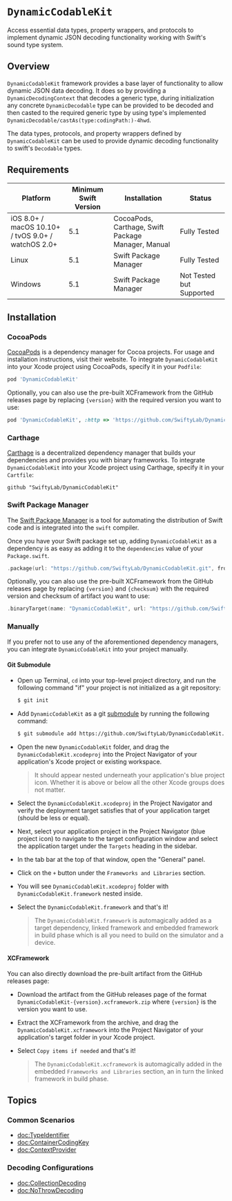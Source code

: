 # ``DynamicCodableKit``

Access essential data types, property wrappers, and protocols to implement dynamic JSON decoding functionality working with Swift's sound type system.

## Overview

`DynamicCodableKit` framework provides a base layer of functionality to allow dynamic JSON data decoding. It does so by providing a ``DynamicDecodingContext`` that decodes a generic type, during initialization any concrete ``DynamicDecodable`` type can be provided to be decoded and then casted to the required generic type by using type's implemented ``DynamicDecodable/castAs(type:codingPath:)-4hwd``.


The data types, protocols, and property wrappers defined by `DynamicCodableKit` can be used to provide dynamic decoding functionality to swift's `Decodable` types.

## Requirements

| Platform | Minimum Swift Version | Installation | Status |
| --- | --- | --- | --- |
| iOS 8.0+ / macOS 10.10+ / tvOS 9.0+ / watchOS 2.0+ | 5.1 | CocoaPods, Carthage, Swift Package Manager, Manual | Fully Tested |
| Linux | 5.1 | Swift Package Manager | Fully Tested |
| Windows | 5.1 | Swift Package Manager | Not Tested but Supported |

## Installation

### CocoaPods

[CocoaPods](https://cocoapods.org) is a dependency manager for Cocoa projects. For usage and installation instructions, visit their website. To integrate `DynamicCodableKit` into your Xcode project using CocoaPods, specify it in your `Podfile`:

```ruby
pod 'DynamicCodableKit'
```

Optionally, you can also use the pre-built XCFramework from the GitHub releases page by replacing `{version}` with the required version you want to use:

```ruby
pod 'DynamicCodableKit', :http => 'https://github.com/SwiftyLab/DynamicCodableKit/releases/download/v{version}/DynamicCodableKit-{version}.xcframework.zip'
```

### Carthage

[Carthage](https://github.com/Carthage/Carthage) is a decentralized dependency manager that builds your dependencies and provides you with binary frameworks. To integrate `DynamicCodableKit` into your Xcode project using Carthage, specify it in your `Cartfile`:

```ogdl
github "SwiftyLab/DynamicCodableKit"
```

### Swift Package Manager

The [Swift Package Manager](https://swift.org/package-manager/) is a tool for automating the distribution of Swift code and is integrated into the `swift` compiler.

Once you have your Swift package set up, adding `DynamicCodableKit` as a dependency is as easy as adding it to the `dependencies` value of your `Package.swift`.

```swift
.package(url: "https://github.com/SwiftyLab/DynamicCodableKit.git", from: "1.0.0"),
```

Optionally, you can also use the pre-built XCFramework from the GitHub releases page by replacing `{version}` and `{checksum}` with the required version and checksum of artifact you want to use:

```swift
.binaryTarget(name: "DynamicCodableKit", url: "https://github.com/SwiftyLab/DynamicCodableKit/releases/download/v{version}/DynamicCodableKit-{version}.xcframework.zip", checksum: "{checksum}"),
```

### Manually

If you prefer not to use any of the aforementioned dependency managers, you can integrate `DynamicCodableKit` into your project manually.

#### Git Submodule

- Open up Terminal, `cd` into your top-level project directory, and run the following command "if" your project is not initialized as a git repository:

  ```bash
  $ git init
  ```

- Add `DynamicCodableKit` as a git [submodule](https://git-scm.com/docs/git-submodule) by running the following command:

  ```bash
  $ git submodule add https://github.com/SwiftyLab/DynamicCodableKit.git
  ```

- Open the new `DynamicCodableKit` folder, and drag the `DynamicCodableKit.xcodeproj` into the Project Navigator of your application's Xcode project or existing workspace.

    > It should appear nested underneath your application's blue project icon. Whether it is above or below all the other Xcode groups does not matter.

- Select the `DynamicCodableKit.xcodeproj` in the Project Navigator and verify the deployment target satisfies that of your application target (should be less or equal).
- Next, select your application project in the Project Navigator (blue project icon) to navigate to the target configuration window and select the application target under the `Targets` heading in the sidebar.
- In the tab bar at the top of that window, open the "General" panel.
- Click on the `+` button under the `Frameworks and Libraries` section.
- You will see `DynamicCodableKit.xcodeproj` folder with `DynamicCodableKit.framework` nested inside.
- Select the `DynamicCodableKit.framework` and that's it!

  > The `DynamicCodableKit.framework` is automagically added as a target dependency, linked framework and embedded framework in build phase which is all you need to build on the simulator and a device.

#### XCFramework

You can also directly download the pre-built artifact from the GitHub releases page:

- Download the artifact from the GitHub releases page of the format `DynamicCodableKit-{version}.xcframework.zip` where `{version}` is the version you want to use.
- Extract the XCFramework from the archive, and drag the `DynamicCodableKit.xcframework` into the Project Navigator of your application's target folder in your Xcode project.
- Select `Copy items if needed` and that's it!

  > The `DynamicCodableKit.xcframework` is automagically added in the embedded `Frameworks and Libraries` section, an in turn the linked framework in build phase.

## Topics

### Common Scenarios

- <doc:TypeIdentifier>
- <doc:ContainerCodingKey>
- <doc:ContextProvider>

### Decoding Configurations

- <doc:CollectionDecoding>
- <doc:NoThrowDecoding>

